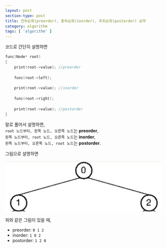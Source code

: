 ```yaml
---
layout: post
section-type: post
title: 전위순회(preorder), 중위순회(inorder), 후위순회(postorder) 요약
category: algorithm
tags: [ 'algorithm' ]
---
```


코드로 간단히 설명하면

``` cpp
func(Node* root)
{
	print(root->value); //preorder

    func(root->left);

    print(root->value); //inorder

    func(root->right);

    print(root->value); //postorder
}
```

말로 풀어서 설명하면,  
`root 노드부터, 왼쪽 노드, 오른쪽 노드`는 **preorder**,   
`왼쪽 노드부터, root 노드, 오른쪽 노드`는 **inorder**,   
`왼쪽 노드부터, 오른쪽 노드, root 노드`는 **postorder**.  

그림으로 설명하면  

![small-tree](/images/posts/small-tree.png)  

위와 같은 그림이 있을 때,
- preorder: `0 1 2`
- inorder: `1 0 2`
- postorder: `1 2 0`
